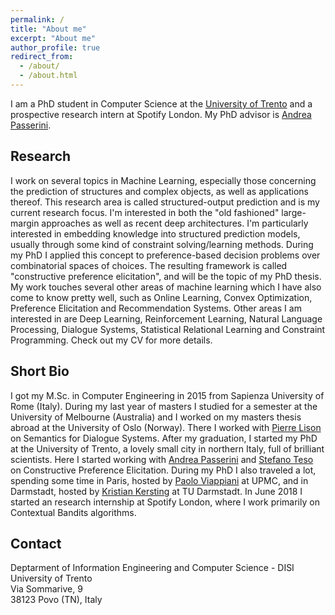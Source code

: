 ```yaml
---
permalink: /
title: "About me"
excerpt: "About me"
author_profile: true
redirect_from: 
  - /about/
  - /about.html
---
```



I am a PhD student in Computer Science at the [University of
Trento](http://www.unitn.it/en) and a prospective research intern at Spotify
London. My PhD advisor is [Andrea
Passerini](http://disi.unitn.it/~passerini).

<h2>Research</h2>

I work on several topics in Machine Learning, especially those concerning the
prediction of structures and complex objects, as well as applications thereof.
This research area is called structured-output prediction and is my current
research focus. I'm interested in both the "old fashioned" large-margin
approaches as well as recent deep architectures. I'm particularly interested in
embedding knowledge into structured prediction models, usually through some kind
of constraint solving/learning methods. During my PhD I applied this concept to
preference-based decision problems over combinatorial spaces of choices. The
resulting framework is called "constructive preference elicitation", and will be
the topic of my PhD thesis. My work touches several other areas of machine
learning which I have also come to know pretty well, such as Online Learning,
Convex Optimization, Preference Elicitation and Recommendation Systems.  Other
areas I am interested in are Deep Learning, Reinforcement Learning, Natural
Language Processing, Dialogue Systems, Statistical Relational Learning and
Constraint Programming. Check out my CV for more details.

<h2>Short Bio</h2>

I got my M.Sc. in Computer Engineering in 2015 from Sapienza University of Rome
(Italy).  During my last year of masters I studied for a semester at the
University of Melbourne (Australia) and I worked on my masters thesis abroad at
the University of Oslo (Norway). There I worked with [Pierre
Lison](https://www.nr.no/~plison) on Semantics for Dialogue Systems. After my
graduation, I started my PhD at the University of Trento, a lovely small city in
northern Italy, full of brilliant scientists. Here I started working with
[Andrea Passerini](http://disi.unitn.it/~passerini) and [Stefano
Teso](http://disi.unitn.it/~teso) on Constructive Preference Elicitation. During
my PhD I also traveled a lot, spending some time in Paris, hosted by [Paolo
Viappiani](http://www-desir.lip6.fr/~viappianip) at UPMC, and in Darmstadt,
hosted by [Kristian Kersting](http://www.ml.informatik.tu-darmstadt.de/) at TU
Darmstadt. In June 2018 I started an research internship at Spotify London,
where I work primarily on Contextual Bandits algorithms.


<h2>Contact</h2>

Deptarment of Information Engineering and Computer Science - DISI<br>
University of Trento<br>
Via Sommarive, 9<br>
38123 Povo (TN), Italy

